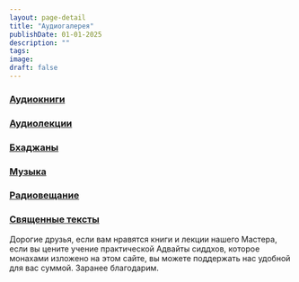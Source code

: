 ```yaml
---
layout: page-detail
title: "Аудиогалерея"
publishDate: 01-01-2025
description: ""
tags:
image:
draft: false
---
```


### [Аудиокниги](/audiogalereya/audioknigi)

### [Аудиолекции](/audiogalereya/audiogalereya)

### [Бхаджаны](/audiogalereya/bkhadzhany/)

### [Музыка](/audiogalereya/muzyka/)

### [Радиовещание](/audiogalereya/radioveshchanie/)

### [Священные тексты](/audiogalereya/svyashchennye-teksty/)

Дорогие друзья, если вам нравятся книги и лекции нашего Мастера, если вы цените учение практической Адвайты сиддхов, которое монахами изложено на этом сайте, вы можете поддержать нас удобной для вас суммой. Заранее благодарим. 

  

